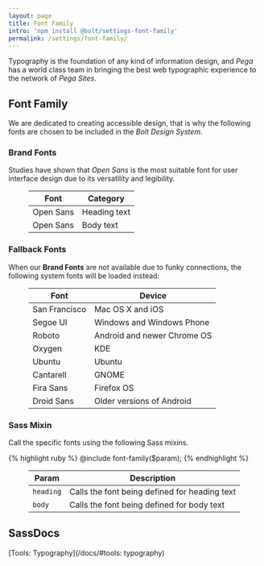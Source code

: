 ```yaml
---
layout: page
title: Font Family
intro: 'npm install @bolt/settings-font-family'
permalink: /settings/font-family/
---
```


Typography is the foundation of any kind of information design, and *Pega* has a world class team in bringing the best web typographic experience to the network of *Pega Sites*.

## Font Family

We are dedicated to creating accessible design, that is why the following fonts are chosen to be included in the *Bolt Design System*.

### Brand Fonts

Studies have shown that *Open Sans* is the most suitable font for user interface design due to its versatility and legibility.

<figure>
  <table>
    <thead>
      <tr>
        <th>Font</th>
        <th>Category</th>
      </tr>
    </thead>
    <tbody>
      <tr>
        <td>Open Sans</td>
        <td>Heading text</td>
      </tr>
      <tr>
        <td>Open Sans</td>
        <td>Body text</td>
      </tr>
    </tbody>
  </table>
</figure>

### Fallback Fonts

When our **Brand Fonts** are not available due to funky connections, the following system fonts will be loaded instead:

<figure>
  <table>
    <thead>
      <tr>
        <th>Font</th>
        <th>Device</th>
      </tr>
    </thead>
    <tbody>
      <tr>
        <td>San Francisco</td>
        <td>Mac OS X and iOS</td>
      </tr>
      <tr>
        <td>Segoe UI</td>
        <td>Windows and Windows Phone</td>
      </tr>
      <tr>
        <td>Roboto</td>
        <td>Android and newer Chrome OS</td>
      </tr>
      <tr>
        <td>Oxygen</td>
        <td>KDE</td>
      </tr>
      <tr>
        <td>Ubuntu</td>
        <td>Ubuntu</td>
      </tr>
      <tr>
        <td>Cantarell</td>
        <td>GNOME</td>
      </tr>
      <tr>
        <td>Fira Sans</td>
        <td>Firefox OS</td>
      </tr>
      <tr>
        <td>Droid Sans</td>
        <td>Older versions of Android</td>
      </tr>
    </tbody>
  </table>
</figure>

### Sass Mixin

Call the specific fonts using the following Sass mixins.

{% highlight ruby %}
@include font-family($param);
{% endhighlight %}

<figure>
  <table>
    <thead>
      <tr>
        <th>Param</th>
        <th>Description</th>
      </tr>
    </thead>
    <tbody>
      <tr>
        <td><code>heading</code></td>
        <td>Calls the font being defined for heading text</td>
      </tr>
      <tr>
        <td><code>body</code></td>
        <td>Calls the font being defined for body text</td>
      </tr>
    </tbody>
  </table>
</figure>

## SassDocs

[Tools: Typography](/docs/#tools: typography)
